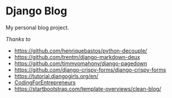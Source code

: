 # Django Blog

My personal blog project.



*Thanks to*
  * https://github.com/henriquebastos/python-decouple/
  * https://github.com/trentm/django-markdown-deux
  * https://github.com/timmyomahony/django-pagedown
  * https://github.com/django-crispy-forms/django-crispy-forms
  * https://tutorial.djangogirls.org/en/
  * [CodingForEntrepreneurs](https://www.youtube.com/playlist?list=PLEsfXFp6DpzQB82YbmKKBy2jKdzpZKczn)
  * https://startbootstrap.com/template-overviews/clean-blog/
